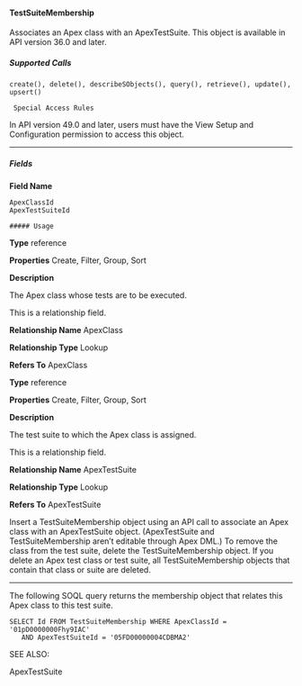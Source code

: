 #### TestSuiteMembership

Associates an Apex class with an ApexTestSuite. This object is available in API version 36.0 and later.

##### Supported Calls
```
create(), delete(), describeSObjects(), query(), retrieve(), update(), upsert()

 Special Access Rules

```
In API version 49.0 and later, users must have the View Setup and Configuration permission to access this object.


-----

##### Fields

**Field Name**
```
ApexClassId
ApexTestSuiteId

##### Usage

```

**Type**
reference

**Properties**
Create, Filter, Group, Sort

**Description**

The Apex class whose tests are to be executed.

This is a relationship field.

**Relationship Name**
ApexClass

**Relationship Type**
Lookup

**Refers To**
ApexClass

**Type**
reference

**Properties**
Create, Filter, Group, Sort

**Description**

The test suite to which the Apex class is assigned.

This is a relationship field.

**Relationship Name**
ApexTestSuite

**Relationship Type**
Lookup

**Refers To**
ApexTestSuite


Insert a TestSuiteMembership object using an API call to associate an Apex class with an ApexTestSuite object. (ApexTestSuite and
TestSuiteMembership aren’t editable through Apex DML.) To remove the class from the test suite, delete the TestSuiteMembership
object. If you delete an Apex test class or test suite, all TestSuiteMembership objects that contain that class or suite are deleted.


-----

The following SOQL query returns the membership object that relates this Apex class to this test suite.
```
SELECT Id FROM TestSuiteMembership WHERE ApexClassId = '01pD0000000Fhy9IAC'
   AND ApexTestSuiteId = '05FD00000004CDBMA2'

```
SEE ALSO:

ApexTestSuite
